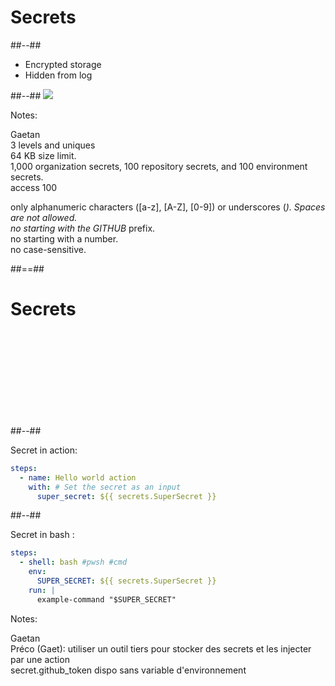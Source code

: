 <!-- .slide: class="two-column-layout with-code"-->
# Secrets 

##--##

* Encrypted storage
* Hidden from log

##--##
![](./assets/images/secrets.png)

Notes:

Gaetan <br/>
3 levels and uniques <br/>
64 KB size limit. <br/>
1,000 organization secrets, 100 repository secrets, and 100 environment secrets. <br/>
access 100 <br/>

only alphanumeric characters ([a-z], [A-Z], [0-9]) or underscores (_). Spaces are not allowed. <br/>
no starting with the GITHUB_ prefix. <br/>
no starting with a number. <br/>
no case-sensitive. <br/>

##==##
<!-- .slide: class="two-column-layout with-code"-->
# Secrets 


<br/><br/><br/><br/><br/><br/><br/><br/>

##--##

Secret in action: 

```yaml
steps:
  - name: Hello world action
    with: # Set the secret as an input
      super_secret: ${{ secrets.SuperSecret }}
```

##--##

Secret in bash :

```yaml
steps:
  - shell: bash #pwsh #cmd
    env:
      SUPER_SECRET: ${{ secrets.SuperSecret }}
    run: |
      example-command "$SUPER_SECRET"
```

Notes: 

Gaetan <br/>
Préco (Gaet): utiliser un outil tiers pour stocker des secrets et les injecter par une action <br/>
secret.github_token dispo sans variable d'environnement


